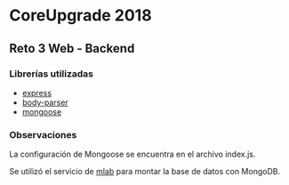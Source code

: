 # CoreUpgrade 2018
## Reto 3 Web - Backend

### Librerías utilizadas
* [express](http://expressjs.com/)
* [body-parser](https://github.com/expressjs/body-parser)
* [mongoose](http://mongoosejs.com/)

### Observaciones
La configuración de Mongoose se encuentra en el archivo index.js.

Se utilizó el servicio de [mlab](https://mlab.com) para montar la base de datos con MongoDB.
